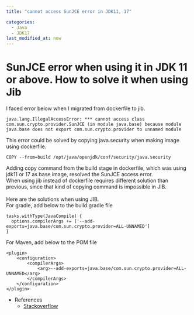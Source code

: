 ```yaml
---
title: "cannot access SunJCE error in JDK11, 17"

categories: 
  - Java
  - JDK17
last_modified_at: now
---
```

# SunJCE error when using it in JDK 11 or above. How to solve it when using Jib
I faced error below when I migrated from dockerfile to jib.
```
java.lang.IllegalAccessError: *** cannot access class com.sun.crypto.provider.SunJCE (in module java.base) because module java.base does not export com.sun.crypto.provider to unnamed module
```
This error could be solved by copying java.security when making image using dockerfile.
```
COPY --from=build /opt/java/openjdk/conf/security/java.security
```
Adding copy command from the build stage in dockerfile, which was using jdk11 or 17 as base image, resolved the SunJCE access error. <br>
When using jib instead of dockerfile requires different solution than previous, since that kind of copying command is impossible in JIB. <br><br>
Here are the solutions when using JIB. <br>
For gradle, add below to the build.gradle file
```
tasks.withType(JavaCompile) {
  options.compilerArgs += ['--add-exports=java.base/com.sun.crypto.provider=ALL-UNNAMED']
}
```
For Maven, add below to the POM file

```
<plugin>
    <configuration>
        <compilerArgs>
            <arg>--add-exports=java.base/com.sun.crypto.provider=ALL-UNNAMED</arg>
        </compilerArgs>  
    </configuration>
</plugin>

```

* References
  * [Stackoverflow](https://stackoverflow.com/questions/61957114/how-to-resolve-the-type-com-sun-crypto-provider-sunjce-is-not-accessible-with)
